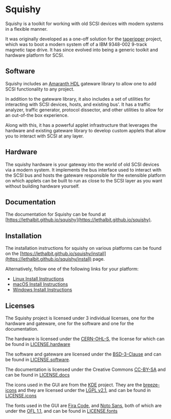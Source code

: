 # Squishy

Squishy is a toolkit for working with old SCSI devices with modern systems in a flexible manner.

It was originally developed as a one-off solution for the [taperipper](https://lethalbit.net/projects/taperipper/) project, which was to boot a modern system off of a IBM 9348-002 9-track magnetic tape drive. It has since evolved into being a generic toolkit and hardware platform for SCSI.

## Software

Squishy includes an [Amaranth HDL](https://github.com/amaranth-lang/amaranth) gateware library to allow one to add SCSI functionality to any project.

In addition to the gateware library, it also includes a set of utilities for interacting with SCSI devices, hosts, and existing bus'. It has a traffic analyzer, traffic generator, protocol dissector, and other utilities to allow for an out-of-the box experience.

Along with this, it has a powerful applet infrastructure that leverages the hardware and existing gateware library to develop custom applets that allow you to interact with SCSI at any layer.

## Hardware

The squishy hardware is your gateway into the world of old SCSI devices via a modern system. It implements the bus interface used to interact with the SCSI bus and hosts the gateware responsible for the extensible platform on which applets can be built to run as close to the SCSI layer as you want without building hardware yourself.

## Documentation

The documentation for Squishy can be found at [https://lethalbit.github.io/squishy](https://lethalbit.github.io/squishy).

## Installation

The installation instructions for squishy on various platforms can be found on the [https://lethalbit.github.io/squishy/install](https://lethalbit.github.io/squishy/install) page. 

Alternatively, follow one of the following links for your platform:

 * [Linux Install Instructions](https://lethalbit.github.io/squishy/install/index.html#linux)
 * [macOS Install Instructions](https://lethalbit.github.io/squishy/install/index.html#macos)
 * [Windows Install Instructions](https://lethalbit.github.io/squishy/install/index.html#windows)

## Licenses

The Squishy project is licensed under 3 individual licenses, one for the hardware and gateware, one for the software and one for the documentation.

The hardware is licensed under the [CERN-OHL-S](https://ohwr.org/cern_ohl_s_v2.txt), the license for which can be found in [LICENSE.hardware](LICENSE.hardware)

The software and gateware are licensed under the [BSD-3-Clause](https://spdx.org/licenses/BSD-3-Clause.html) and can be found in [LICENSE.software](LICENSE.software).

The documentation is licensed under the Creative Commons [CC-BY-SA](https://creativecommons.org/licenses/by-sa/2.0/) and can be found in [LICENSE.docs](LICENSE.docs)

The icons used in the GUI are from the [KDE](https://kde.org) project. They are the [breeze-icons](https://github.com/KDE/breeze-icons/) and they are licensed under the [LGPL v2.1](https://spdx.org/licenses/LGPL-2.1-only.html), and can be found in [LICENSE.icons](LICENSE.icons) 

The fonts used in the GUI are [Fira Code](https://github.com/tonsky/FiraCode), and [Noto Sans](https://fonts.google.com/noto/specimen/Noto+Sans), both of which are under the [OFL 1.1](https://scripts.sil.org/cms/scripts/page.php?site_id=nrsi&id=OFL), and can be found in [LICENSE.fonts](LICENSE.fonts)

